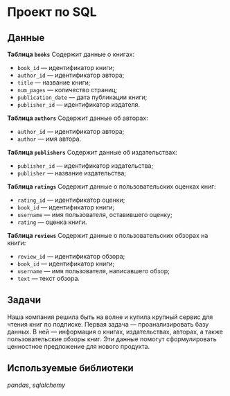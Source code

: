 # Проект по SQL

## Данные

**Таблица `books`**
Содержит данные о книгах:
* `book_id` — идентификатор книги;
* `author_id` — идентификатор автора;
* `title` — название книги;
* `num_pages` — количество страниц;
* `publication_date` — дата публикации книги;
* `publisher_id` — идентификатор издателя.

**Таблица `authors`**
Содержит данные об авторах:
* `author_id` — идентификатор автора;
* `author` — имя автора.

**Таблица `publishers`**
Содержит данные об издательствах:
* `publisher_id` — идентификатор издательства;
* `publisher` — название издательства;

**Таблица `ratings`**
Содержит данные о пользовательских оценках книг:
* `rating_id` — идентификатор оценки;
* `book_id` — идентификатор книги;
* `username` — имя пользователя, оставившего оценку;
* `rating` — оценка книги.

**Таблица `reviews`**
Содержит данные о пользовательских обзорах на книги:
* `review_id` — идентификатор обзора;
* `book_id` — идентификатор книги;
* `username` — имя пользователя, написавшего обзор;
* `text` — текст обзора.

## Задачи

Наша компания решила быть на волне и купила крупный сервис для чтения книг по подписке. Первая задача — проанализировать базу данных.
В ней — информация о книгах, издательствах, авторах, а также пользовательские обзоры книг. Эти данные помогут сформулировать ценностное предложение для нового продукта.

## Используемые библиотеки

*pandas*, *sqlalchemy*
